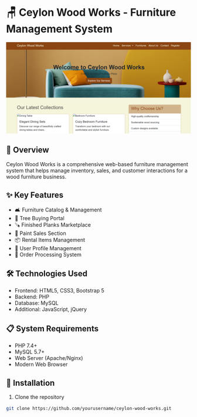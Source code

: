# 🪑 Ceylon Wood Works - Furniture Management System 

![Furniture Banner](Assets/furniture.png)

## 🌟 Overview
Ceylon Wood Works is a comprehensive web-based furniture management system that helps manage inventory, sales, and customer interactions for a wood furniture business.

## ✨ Key Features
- 🛋️ Furniture Catalog & Management
- 🌳 Tree Buying Portal
- 🪚 Finished Planks Marketplace
- 🎨 Paint Sales Section
- 📦 Rental Items Management
- 👤 User Profile Management
- 🛒 Order Processing System

## 🛠️ Technologies Used
- Frontend: HTML5, CSS3, Bootstrap 5
- Backend: PHP
- Database: MySQL
- Additional: JavaScript, jQuery

## 📋 System Requirements
- PHP 7.4+
- MySQL 5.7+
- Web Server (Apache/Nginx)
- Modern Web Browser

## 🚀 Installation
1. Clone the repository
```bash
git clone https://github.com/yourusername/ceylon-wood-works.git
